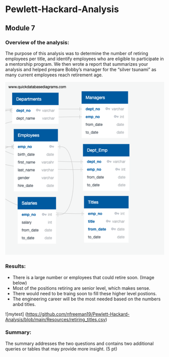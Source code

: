# Pewlett-Hackard-Analysis
## Module 7

### Overview of the analysis:

The purpose of this analysis was to determine the number of retiring employees per title, and identify employees who are eligible to participate in a mentorship program. We then wrote a report that summarizes your analysis and helped prepare Bobby’s manager for the “silver tsunami” as many current employees reach retirement age.

![myTest](https://github.com/nfreeman19/Pewlett-Hackard-Analysis/blob/main/Resources/QuickDBD-export.png)


### Results:

* There is a large number or employees that could retire soon. (Image below)
* Most of the positions retiring are senior level, which makes sense.
* There would need to be traing soon to fill these higher level postions.
* The engineering career will be the most needed based on the numbers anbd titles.

![mytest] (https://github.com/nfreeman19/Pewlett-Hackard-Analysis/blob/main/Resources/retiring_titles.csv)


### Summary:

The summary addresses the two questions and contains two additional queries or tables that may provide more insight. (5 pt)





